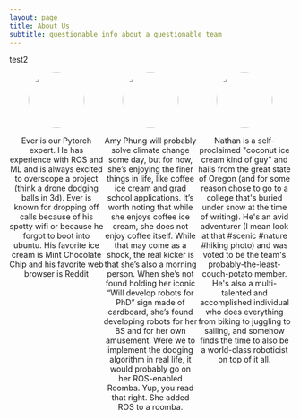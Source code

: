 ```yaml
---
layout: page
title: About Us
subtitle: questionable info about a questionable team
---
```

test2
<style>
 .grid {
  display: flex;
 }
.col-1-3 {
  flex: 1;
}
.cole-1-3:last-child {
  margin-left: 20px;
}


.image-cropper {
  width: 100px;
  height: 100px;
  position: relative;
  overflow: hidden;
  border-radius: 50%;
}

img {
  display: inline;
  margin: 0 auto;
  height: 100%;
  width: auto;
}

@import "{{ site.theme }}";

.page {
  width: 170%
}
</style>

<div class="grid">
    <div class="col-1-3">
       <div class="content">
           <center>
              <div class="image-cropper">
                <img src="/ml_comprobofinal/img/ever.jpeg" class="rounded" />
              </div>
              <p>
Ever is our Pytorch expert. He has experience with ROS and ML and is always excited to overscope a project (think a drone dodging balls in 3d). Ever is known for dropping off calls because of his spotty wifi or because he forgot to boot into ubuntu. His favorite ice cream is Mint Chocolate Chip and his favorite web browser is Reddit 
</p>
           </center>
       </div>
    </div>
    <div class="col-1-3">
       <div class="content">
           <center>
              <div class="image-cropper">
                <img src="https://scontent-lga3-1.xx.fbcdn.net/v/t1.0-9/32294635_585371581835256_5209477485288226816_o.jpg?_nc_cat=103&ccb=2&_nc_sid=09cbfe&_nc_ohc=GAFNbzQ27uQAX_dNMLA&_nc_ht=scontent-lga3-1.xx&oh=71c91359cdb2009890f4a7953023e9d5&oe=60008892" class="rounded" />
              </div>
              <p>Amy Phung will probably solve climate change some day, but for now, she’s enjoying the finer things in life, like coffee ice cream and grad school applications. It’s worth noting that while she enjoys coffee ice cream, she does not enjoy coffee itself. While that may come as a shock, the real kicker is that she’s also a morning person. When she’s not found holding her iconic “Will develop robots for PhD” sign made of cardboard, she’s found developing robots for her BS and for her own amusement. Were we to implement the dodging algorithm in real life, it would probably go on her ROS-enabled Roomba. Yup, you read that right. She added ROS to a roomba.</p>
           </center>
       </div>
    </div>
    <div class="col-1-3">
       <div class="content">
           <center>
              <div class="image-cropper">
                <img src="/ml_comprobofinal/img/nathan.jpg" class="rounded" />
              </div>
              <p>Nathan is a self-proclaimed "coconut ice cream kind of guy" and hails from the great state of Oregon (and for some reason chose to go to a college that's buried under snow at the time of writing). He's an avid adventurer (I mean look at that #scenic #nature #hiking photo) and was voted to be the team's probably-the-least-couch-potato member. He's also a multi-talented and accomplished individual who does everything from biking to juggling to sailing, and somehow finds the time to also be a world-class roboticist on top of it all.</p>
           </center>
       </div>
    </div>
</div>


